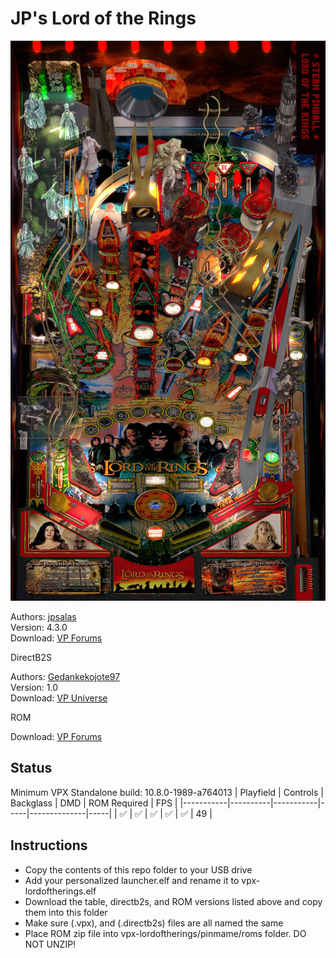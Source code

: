 # JP's Lord of the Rings

![Table Preview](https://github.com/evilwraith/vpx-images/blob/main/vpx-lordoftherings.jpg)

Authors: [jpsalas](https://www.vpforums.org/index.php?s=543a5ca562cc33a89debe8ace8834f1e&showuser=277)  
Version: 4.3.0  
Download: [VP Forums](https://www.vpforums.org/index.php?app=downloads&showfile=12898)

DirectB2S

Authors: [Gedankekojote97](https://vpuniverse.com/profile/42203-gedankekojote97/)  
Version: 1.0  
Download: [VP Universe](https://vpuniverse.com/files/file/8829-lord-of-the-rings-authentic-fantasy/)

ROM

Download: [VP Forums](https://www.vpforums.org/index.php?app=downloads&showfile=7316)

## Status 

Minimum VPX Standalone build: 10.8.0-1989-a764013
| Playfield | Controls | Backglass | DMD | ROM Required | FPS | 
|-----------|----------|-----------|-----|--------------|-----|
| :white_check_mark: | :white_check_mark: | :white_check_mark: | :white_check_mark: | :white_check_mark: | 49 |

## Instructions

- Copy the contents of this repo folder to your USB drive
- Add your personalized launcher.elf and rename it to vpx-lordoftherings.elf
- Download the table, directb2s, and ROM versions listed above and copy them into this folder
- Make sure (.vpx), and (.directb2s) files are all named the same
- Place ROM zip file into vpx-lordoftherings/pinmame/roms folder. DO NOT UNZIP!
